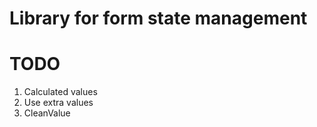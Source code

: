 # Library for form state management 

# TODO
1. Calculated values
2. Use extra values
3. CleanValue
